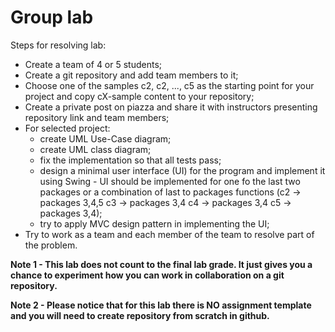 # Group lab

Steps for resolving lab:
- Create a team of 4 or 5 students;
- Create a git repository and add team members to it;
- Choose one of the samples c2, c2, ..., c5 as the starting point for your project and copy cX-sample content to your repository;
- Create a private post on piazza and share it with instructors presenting repository link and team members;
- For selected project:
    * create UML Use-Case diagram;
    * create UML class diagram;
    * fix the implementation so that all tests pass;
    * design a minimal user interface (UI) for the program and implement it using Swing - UI should be implemented for one fo the last two packages or a combination of last to packages functions (c2 -> packages 3,4,5 c3 -> packages 3,4 c4 -> packages 3,4 c5 -> packages 3,4);
    * try to apply MVC design pattern in implementing the UI;
- Try to work as a team and each member of the team to resolve part of the problem.

**Note 1 - This lab does not count to the final lab grade. It just gives you a chance to experiment how you can work in collaboration on a git repository.**

**Note 2 - Please notice that for this lab there is NO assignment template and you will need to create repository from scratch in github.**    
